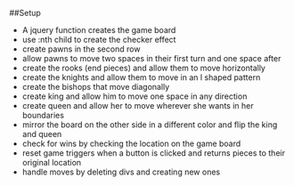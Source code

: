 ##Setup

- A jquery function creates the game board
- use :nth child to create the checker effect
- create pawns in the second row
- allow pawns to move two spaces in their first turn and one space after
- create the rooks (end pieces) and allow them to move horizontally
- create the knights and allow them to move in an l shaped pattern
- create the bishops that move diagonally
- create king and allow him to move one space in any direction
- create queen and allow her to move wherever she wants in her boundaries
- mirror the board on the other side in a different color and flip the king and queen
- check for wins by checking the location on the game board
- reset game triggers when a button is clicked and returns pieces to their original location
- handle moves by deleting divs and creating new ones
